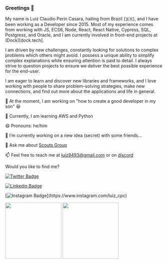 ### Greetings :frog: 

<!--
**LuizCasara/LuizCasara** is a ✨ _special_ ✨ repository because its `README.md` (this file) appears on your GitHub profile.

Here are some ideas to get you started:

- 🔭 I’m currently working on ...
- 🌱 I’m currently learning ...
- 👯 I’m looking to collaborate on ...
- 🤔 I’m looking for help with ...
- 💬 Ask me about ...
- 📫 How to reach me: ...
- 😄 Pronouns: ...
- ⚡ Fun fact: ...
-->

My name is Luiz Claudio Perin Casara, hailing from Brazil (🇧🇷), and I have been working as a Developer since 2015. Most of my experience comes from working with JS, ECS6, Node, React, React Native, Cypress, SQL, Postgress, and Oracle, and I am currently involved in front-end projects at (Dock)[dock.tech].

I am driven by new challenges, constantly looking for solutions to complex problems which others might avoid. I possess a unique ability to simplify complex explanations while ensuring attention is paid to detail. I always strive to question projects to ensure we deliver the best possible experience for the end-user.

I am eager to learn and discover new libraries and frameworks, and I love working with people to share problem-solving strategies, make new connections, and find out more about the applications and life in general.

🔭 At the moment, I am working on "how to create a good developer in my son" 😆

🌱 Currently, I am learning AWS and Python

😄 Pronouns: he/him

🔭 I’m currently working on a new idea (secret) with some friends...

💬 Ask me about [Scouts Group](https://www.escoteiros.org.br/)

📫 Feel free to reach me at luiz9493@gmail.com or on [discord](https://discord.gg/T9pndrnPD4)


<!-- - ⚡ Fun fact: I love [Ingress](https://ingress.com/) (💚) and current i'm a lead in a [LAO](https://www.playlostark.com/pt-br) guild.
 -->



Would you like to find me?
    
[![Twitter Badge](https://img.shields.io/badge/-Twitter-1ca0f1?style=flat-square&labelColor=1ca0f1&logo=twitter&logoColor=white&link=https://twitter.com/Fencher_LC)](https://twitter.com/Fencher_LC)
    
[![Linkedin Badge](https://img.shields.io/badge/-LinkedIn-blue?style=flat-square&logo=Linkedin&logoColor=white&link=https://www.linkedin.com/in/luiz-claudio-perin-casara-8bb1a5ab)](https://www.linkedin.com/in/luiz-claudio-perin-casara-8bb1a5ab/)
        
[![Instagram Badge](https://img.shields.io/badge/Instagram-E4405F?style=flat-square&logo=instagram&logoColor=white&link=[https://www.linkedin.com/in/felipefialho](https://www.instagram.com/luiz_cpc/))](https://www.instagram.com/luiz_cpc)
 
<!--
[![Blog Badge](https://img.shields.io/badge/Blog-felipefialho.com-black)](https://felipefialho.com/blog)
[![Youtube Badge](https://img.shields.io/badge/-Youtube-FF0000?style=flat-square&labelColor=FF0000&logo=youtube&logoColor=white&link=https://youtube.com/c/FelipeFialhoDev)](https://youtube.com/c/FelipeFialhoDev)
-->

<div >
  <img height="180em" src="https://github-readme-stats.vercel.app/api?username=LuizCasara&show_icons=true&theme=dracula&include_all_commits=true&count_private=true"/>
  <img height="180em" src="https://github-readme-stats.vercel.app/api/top-langs/?username=LuizCasara&layout=compact&langs_count=16&theme=dracula"/>
</div>
